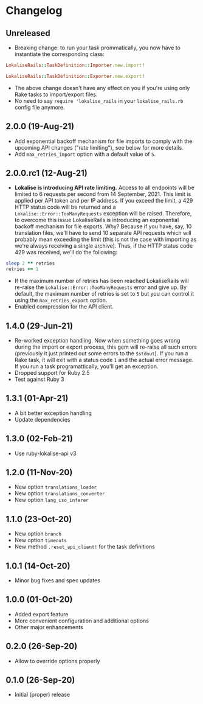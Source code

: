 # Changelog

## Unreleased

* Breaking change: to run your task prommatically, you now have to instantiate the corresponding class:

```ruby
LokaliseRails::TaskDefinition::Importer.new.import!

LokaliseRails::TaskDefinition::Exporter.new.export!
```

* The above change doesn't have any effect on you if you're using only Rake tasks to import/export files.
* No need to say `require 'lokalise_rails` in your `lokalise_rails.rb` config file anymore.

## 2.0.0 (19-Aug-21)

* Add exponential backoff mechanism for file imports to comply with the upcoming API changes ("rate limiting"), see below for more details.
* Add `max_retries_import` option with a default value of `5`.

## 2.0.0.rc1 (12-Aug-21)

* **Lokalise is introducing API rate limiting.** Access to all endpoints will be limited to 6 requests per second from 14 September, 2021. This limit is applied per API token and per IP address. If you exceed the limit, a 429 HTTP status code will be returned and a `Lokalise::Error::TooManyRequests` exception will be raised. Therefore, to overcome this issue LokaliseRails is introducing an exponential backoff mechanism for file exports. Why? Because if you have, say, 10 translation files, we'll have to send 10 separate API requests which will probably mean exceeding the limit (this is not the case with importing as we're always receiving a single archive). Thus, if the HTTP status code 429 was received, we'll do the following:

```ruby
sleep 2 ** retries
retries += 1
```

* If the maximum number of retries has been reached LokaliseRails will re-raise the `Lokalise::Error::TooManyRequests` error and give up. By default, the maximum number of retries is set to `5` but you can control it using the `max_retries_export` option.
* Enabled compression for the API client.

## 1.4.0 (29-Jun-21)

* Re-worked exception handling. Now when something goes wrong during the import or export process, this gem will re-raise all such errors (previously it just printed out some errors to the `$stdout`). If you run a Rake task, it will exit with a status code `1` and the actual error message. If you run a task programattically, you'll get an exception.
* Dropped support for Ruby 2.5
* Test against Ruby 3

## 1.3.1 (01-Apr-21)

* A bit better exception handling
* Update dependencies

## 1.3.0 (02-Feb-21)

* Use ruby-lokalise-api v3

## 1.2.0 (11-Nov-20)

* New option `translations_loader`
* New option `translations_converter`
* New option `lang_iso_inferer`

## 1.1.0 (23-Oct-20)

* New option `branch`
* New option `timeouts`
* New method `.reset_api_client!` for the task definitions

## 1.0.1 (14-Oct-20)

* Minor bug fixes and spec updates

## 1.0.0 (01-Oct-20)

* Added export feature
* More convenient configuration and additional options
* Other major enhancements

## 0.2.0 (26-Sep-20)

* Allow to override options properly

## 0.1.0 (26-Sep-20)

* Initial (proper) release
